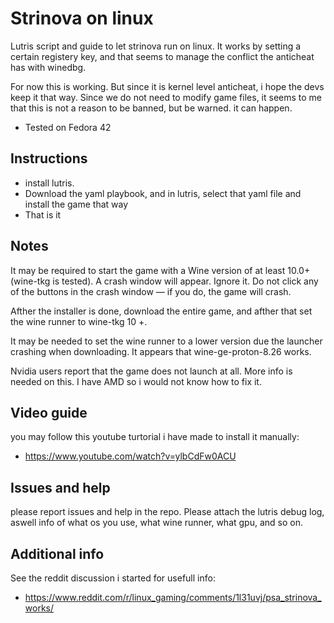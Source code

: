 # Strinova on linux
Lutris script and guide to let strinova run on linux. It works by setting a certain registery key, and that seems to manage the conflict the anticheat has with winedbg.

For now this is working. But since it is kernel level anticheat, i hope the devs keep it that way. Since we do not need to modify game files, it seems to me that this is not a reason to be banned, but be warned. it can happen.

- Tested on Fedora 42

## Instructions
- install lutris.
- Download the yaml playbook, and in lutris, select that yaml file and install the game that way
- That is it

## Notes
It may be required to start the game with a Wine version of at least 10.0+ (wine-tkg is tested).
A crash window will appear. Ignore it. Do not click any of the buttons in the crash window — if you do, the game will crash.
    
Afther the installer is done, download the entire game, and afther that set the wine runner to wine-tkg 10 +. 

It may be needed to set the wine runner to a lower version due the launcher crashing when downloading. It appears that wine-ge-proton-8.26 works.

Nvidia users report that the game does not launch at all. More info is needed on this. I have AMD so i would not know how to fix it.

## Video guide
you may follow this youtube turtorial i have made to install it manually:
- https://www.youtube.com/watch?v=ylbCdFw0ACU

## Issues and help
please report issues and help in the repo. Please attach the lutris debug log, aswell info of what os you use, what wine runner, what gpu, and so on.

## Additional info
See the reddit discussion i started for usefull info:
- https://www.reddit.com/r/linux_gaming/comments/1l31uvj/psa_strinova_works/
